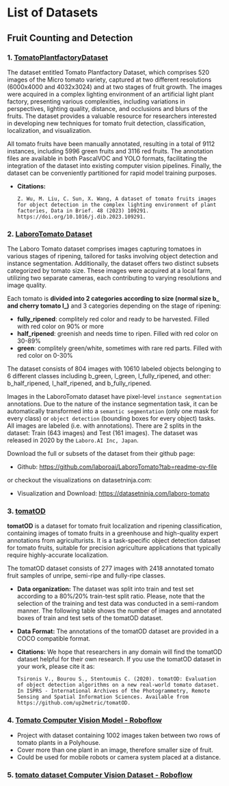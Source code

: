 # List of Datasets

## Fruit Counting and Detection

### 1. [TomatoPlantfactoryDataset](https://data.mendeley.com/datasets/8h3s6jkyff/2)
The dataset entitled Tomato Plantfactory Dataset, which comprises 520 images of the Micro tomato variety, captured at two different resolutions (6000x4000 and 4032x3024) and at two stages of fruit growth. The images were acquired in a complex lighting environment of an artificial light plant factory, presenting various complexities, including variations in perspectives, lighting quality, distance, and occlusions and blurs of the fruits. The dataset provides a valuable resource for researchers interested in developing new techniques for tomato fruit detection, classification, localization, and visualization. 

All tomato fruits have been manually annotated, resulting in a total of 9112 instances, including 5996 green fruits and 3116 red fruits. The annotation files are available in both PascalVOC and YOLO formats, facilitating the integration of the dataset into existing computer vision pipelines. Finally, the dataset can be conveniently partitioned for rapid model training purposes. 

- **Citations:**
    ```
    Z. Wu, M. Liu, C. Sun, X. Wang, A dataset of tomato fruits images for object detection in the complex lighting environment of plant factories, Data in Brief. 48 (2023) 109291. https://doi.org/10.1016/j.dib.2023.109291.
    ```

### 2. [LaboroTomato Dataset](https://github.com/laboroai/LaboroTomato?tab=readme-ov-file)
The Laboro Tomato dataset comprises images capturing tomatoes in various stages of ripening, tailored for tasks involving object detection and instance segmentation. Additionally, the dataset offers two distinct subsets categorized by tomato size. These images were acquired at a local farm, utilizing two separate cameras, each contributing to varying resolutions and image quality.

Each tomato is **divided into 2 categories according to size (normal size b_ and cherry tomato l_)** and 3 categories depending on the stage of ripening:

- **fully_ripened**: complitely red color and ready to be harvested. Filled with red color on 90% or more
- **half_ripened**: greenish and needs time to ripen. Filled with red color on 30-89%
- **green**: complitely green/white, sometimes with rare red parts. Filled with red color on 0-30%

The dataset consists of 804 images with 10610 labeled objects belonging to 6 different classes including b_green, l_green, l_fully_ripened, and other: b_half_ripened, l_half_ripened, and b_fully_ripened.

Images in the LaboroTomato dataset have pixel-level `instance segmentation` annotations. Due to the nature of the instance segmentation task, it can be automatically transformed into a `semantic segmentation` (only one mask for every class) or `object detection` (bounding boxes for every object) tasks. All images are labeled (i.e. with annotations). There are 2 splits in the dataset: Train (643 images) and Test (161 images). The dataset was released in 2020 by the `Laboro.AI Inc, Japan`.

Download the full or subsets of the dataset from their github page:
- Github: https://github.com/laboroai/LaboroTomato?tab=readme-ov-file

or checkout the visualizations on datasetninja.com:
- Visualization and Download: https://datasetninja.com/laboro-tomato 

### 3. [tomatOD](https://github.com/up2metric/tomatOD)

**tomatOD** is a dataset for tomato fruit localization and ripening classification, containing images of tomato fruits in a greenhouse and high-quality expert annotations from agriculturists. It is a task-specific object detection dataset for tomato fruits, suitable for precision agriculture applications that typically require highly-accurate localization.

The tomatOD dataset consists of 277 images with 2418 annotated tomato fruit samples of unripe, semi-ripe and fully-ripe classes.

- **Data organization:**
The dataset was split into train and test set according to a 80%/20% train-test split ratio. Please, note that the selection of the training and test data was conducted in a semi-random manner. The following table shows the number of images and annotated boxes of train and test sets of the tomatOD dataset.

- **Data Format:**
The annotations of the tomatOD dataset are provided in a COCO compatible format.

- **Citations:**
We hope that researchers in any domain will find the tomatOD dataset helpful for their own research. If you use the tomatOD dataset in your work, please cite it as:
    ```
    Tsironis V., Bourou S., Stentoumis C. (2020). tomatOD: Evaluation of object detection algorithms on a new real-world tomato dataset. In ISPRS - International Archives of the Photogrammetry, Remote Sensing and Spatial Information Sciences. Available from https://github.com/up2metric/tomatOD.
    ```

### 4. [Tomato Computer Vision Model - Roboflow](https://universe.roboflow.com/erhej/tomato-36wr4)
- Project with dataset containing 1002 images taken between two rows of tomato plants in a Polyhouse. 
- Cover more than one plant in an image, therefore smaller size of fruit.
- Could be used for mobile robots or camera system placed at a distance.

### 5. [tomato dataset Computer Vision Dataset - Roboflow](https://universe.roboflow.com/guerin-agossadou-knqcx/tomato-dataset-tfsui)